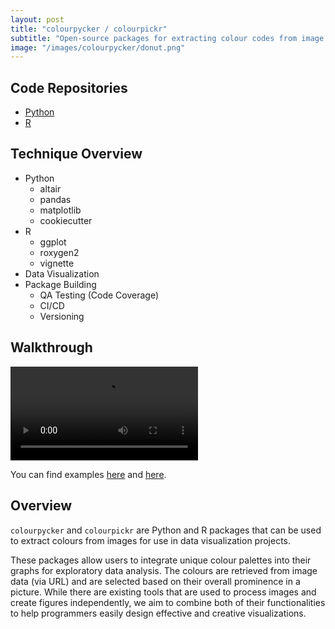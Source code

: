```yaml
---
layout: post
title: "colourpycker / colourpickr"
subtitle: "Open-source packages for extracting colour codes from image files for use in data visualization projects"
image: "/images/colourpycker/donut.png"
---
```

## Code Repositories
- [Python](https://github.com/UBC-MDS/colourpycker)
- [R](https://github.com/UBC-MDS/colourpickr)

## Technique Overview
- Python
    - altair
    - pandas
    - matplotlib
    - cookiecutter
- R
    - ggplot
    - roxygen2
    - vignette
- Data Visualization
- Package Building
    - QA Testing (Code Coverage)
    - CI/CD
    - Versioning

## Walkthrough

![Demo](https://lzung.github.io/images/colourpycker/colourpycker_demo.mov)

You can find examples [here](https://ubc-mds.github.io/colourpickr/articles/colourpickr-vignette.html) and [here](https://github.com/UBC-MDS/colourpycker/blob/main/docs/example.ipynb).

## Overview
`colourpycker` and `colourpickr` are Python and R packages that can be used to extract colours from images for use in data visualization projects.  

These packages allow users to integrate unique colour palettes into their graphs for exploratory data analysis. The colours are retrieved from image data (via URL) and are selected based on their overall prominence in a picture. While there are existing tools that are used to process images and create figures independently, we aim to combine both of their functionalities to help programmers easily design effective and creative visualizations.
